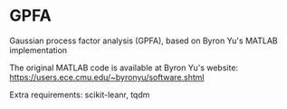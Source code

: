 # GPFA
Gaussian process factor analysis (GPFA), based on Byron Yu's MATLAB implementation

The original MATLAB code is available at Byron Yu's website:
https://users.ece.cmu.edu/~byronyu/software.shtml

Extra requirements: scikit-leanr, tqdm
